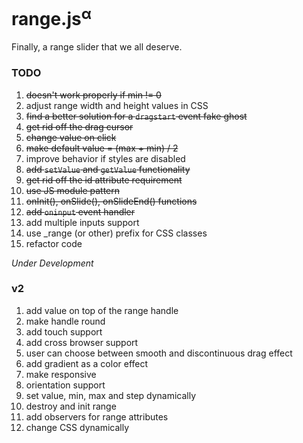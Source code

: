 # range.js<sup>α</sup>
Finally, a range slider that we all deserve.

### TODO

1. ~~doesn't work properly if min != 0~~
2. adjust range width and height values in CSS
3. ~~find a better solution for a `dragstart` event fake ghost~~
4. ~~get rid off the drag cursor~~
5. ~~change value on click~~
6. ~~make default value = (max + min) / 2~~
7. improve behavior if styles are disabled
8. ~~add `setValue` and `getValue` functionality~~
9. ~~get rid off the id attribute requirement~~
10. ~~use JS module pattern~~
11. ~~onInit(), onSlide(), onSlideEnd() functions~~
12. ~~add `oninput` event handler~~
13. add multiple inputs support
14. use _range (or other) prefix for CSS classes
15. refactor code 

_Under Development_



### v2

1. add value on top of the range handle
2. make handle round
3. add touch support
4. add cross browser support
5. user can choose between smooth and discontinuous drag effect
6. add gradient as a color effect
7. make responsive
8. orientation support
9. set value, min, max and step dynamically
10. destroy and init range
11. add observers for range attributes 
12. change CSS dynamically
